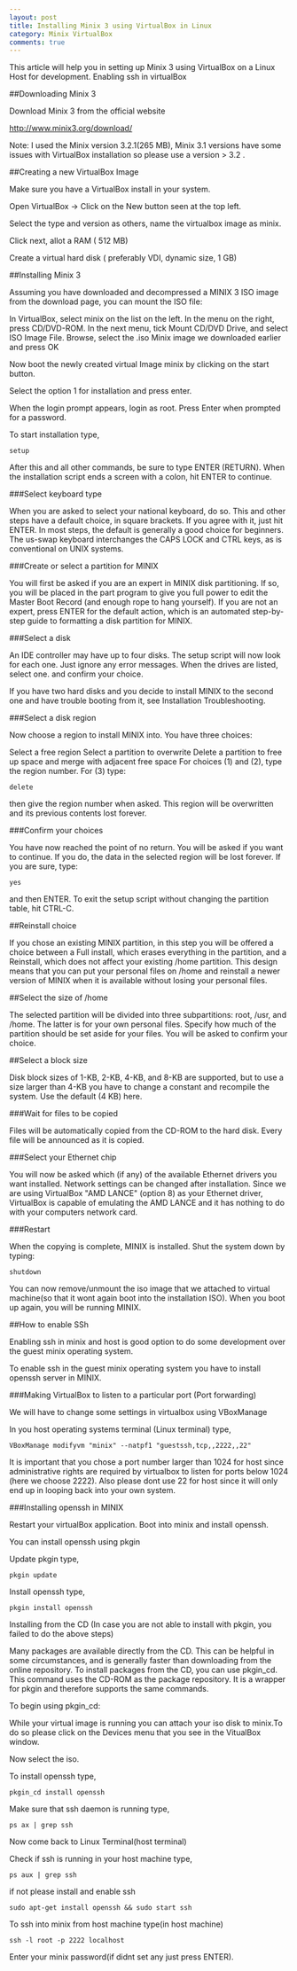 ```yaml
---
layout: post
title: Installing Minix 3 using VirtualBox in Linux 
category: Minix VirtualBox
comments: true
---
```


This article will help you in setting up Minix 3 using VirtualBox on a Linux Host for development.
Enabling ssh in virtualBox


##Downloading Minix 3

Download Minix 3 from the official website

http://www.minix3.org/download/

Note: I used the Minix version 3.2.1(265 MB), Minix 3.1 versions have some issues with VirtualBox installation so please use a version > 3.2 .

##Creating a new VirtualBox Image

Make sure you have a VirtualBox install in your system.

Open VirtualBox -> Click on the New button seen at the top left.

Select the type and version as others, name the virtualbox image as minix.

Click next, allot a RAM ( 512 MB) 

Create a virtual hard disk ( preferably VDI, dynamic size, 1 GB)


##Installing Minix 3 

Assuming you have downloaded and decompressed a MINIX 3 ISO image from the download page, you can mount the ISO file:

In VirtualBox, select minix on the list on the left.
In the menu on the right, press CD/DVD-ROM.
In the next menu, tick Mount CD/DVD Drive, and select ISO Image File.
Browse, select the .iso Minix image we downloaded earlier and press OK

Now boot the newly created virtual Image minix by clicking on the start button.

Select the option 1 for installation and press enter.

When the login prompt appears, login as root. Press Enter when prompted for a password.

To start installation type,
    
    setup

After this and all other commands, be sure to type ENTER (RETURN). When the installation script ends a screen with a colon, hit ENTER to continue.

###Select keyboard type

When you are asked to select your national keyboard, do so. This and other steps have a default choice, in square brackets. If you agree with it, just hit ENTER. In most steps, the default is generally a good choice for beginners. The us-swap keyboard interchanges the CAPS LOCK and CTRL keys, as is conventional on UNIX systems.

###Create or select a partition for MINIX

You will first be asked if you are an expert in MINIX disk partitioning. If so, you will be placed in the part program to give you full power to edit the Master Boot Record (and enough rope to hang yourself). If you are not an expert, press ENTER for the default action, which is an automated step-by-step guide to formatting a disk partition for MINIX.

###Select a disk

An IDE controller may have up to four disks. The setup script will now look for each one. Just ignore any error messages. When the drives are listed, select one. and confirm your choice.

If you have two hard disks and you decide to install MINIX to the second one and have trouble booting from it, see Installation Troubleshooting.

###Select a disk region

Now choose a region to install MINIX into. You have three choices:

Select a free region
Select a partition to overwrite
Delete a partition to free up space and merge with adjacent free space
For choices (1) and (2), type the region number. For (3) type:


    delete

then give the region number when asked. This region will be overwritten and its previous contents lost forever.

###Confirm your choices

You have now reached the point of no return. You will be asked if you want to continue. If you do, the data in the selected region will be lost forever. If you are sure, type:


    yes

and then ENTER. To exit the setup script without changing the partition table, hit CTRL-C.

##Reinstall choice

If you chose an existing MINIX partition, in this step you will be offered a choice between a Full install, which erases everything in the partition, and a Reinstall, which does not affect your existing /home partition. This design means that you can put your personal files on /home and reinstall a newer version of MINIX when it is available without losing your personal files.

##Select the size of /home

The selected partition will be divided into three subpartitions: root, /usr, and /home. The latter is for your own personal files. Specify how much of the partition should be set aside for your files. You will be asked to confirm your choice.

##Select a block size

Disk block sizes of 1-KB, 2-KB, 4-KB, and 8-KB are supported, but to use a size larger than 4-KB you have to change a constant and recompile the system. Use the default (4 KB) here.

###Wait for files to be copied

Files will be automatically copied from the CD-ROM to the hard disk. Every file will be announced as it is copied.

###Select your Ethernet chip

You will now be asked which (if any) of the available Ethernet drivers you want installed. Network settings can be changed after installation. 
Since we are using VirtualBox "AMD LANCE" (option 8) as your Ethernet driver, VirtualBox is capable of emulating the AMD LANCE and it has nothing to do with your computers network card.

###Restart

When the copying is complete, MINIX is installed. Shut the system down by typing:

    shutdown

You can now remove/unmount the iso image that we attached to virtual machine(so that it wont again boot into the installation ISO). When you boot up again, you will be running MINIX.

##How to enable SSh

Enabling ssh in minix and host is good option to do some development over the guest minix operating system.

To enable ssh in the guest minix operating system you have to install openssh server in MINIX.

###Making VirtualBox to listen to a particular port (Port forwarding) 

We will have to change some settings in virtualbox using VBoxManage 

In you host operating systems terminal (Linux terminal) type,

    VBoxManage modifyvm "minix" --natpf1 "guestssh,tcp,,2222,,22"

It is important that you chose a port number larger than 1024 for host since administrative rights are required by virtualbox to listen for ports below 1024 (here we choose 2222). Also please dont use 22 for host since it will only end up in looping back into your own system.

###Installing openssh in MINIX

Restart your virtualBox application. Boot into minix and install openssh.

You can install openssh using pkgin 

Update pkgin type,

    pkgin update 

Install openssh type,

    pkgin install openssh

Installing from the CD (In case you are not able to install with pkgin, you failed to do the above steps)

Many packages are available directly from the CD. This can be helpful in some circumstances, and is generally faster than downloading from the online repository.
To install packages from the CD, you can use pkgin_cd. This command uses the CD-ROM as the package repository. It is a wrapper for pkgin and therefore supports the same commands.

To begin using pkgin_cd:

While your virtual image is running you can attach your iso disk to minix.To do so please click on the Devices menu that you see in the VitualBox window.

Now select the iso.

To install openssh type,
        
    pkgin_cd install openssh

Make sure that ssh daemon is running type,

    ps ax | grep ssh

Now come back to Linux Terminal(host terminal)

Check if ssh is running in your host machine type,
    
    ps aux | grep ssh

if not please install and enable ssh 

    sudo apt-get install openssh && sudo start ssh

To ssh into minix from host machine type(in host machine)

    ssh -l root -p 2222 localhost 

Enter your minix password(if didnt set any just press ENTER).
